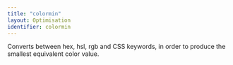 ```yaml
---
title: "colormin"
layout: Optimisation
identifier: colormin
---
```


<!-- This file was automatically generated. -->


Converts between hex, hsl, rgb and CSS keywords, in order to produce the
smallest equivalent color value.
